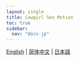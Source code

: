 ```yaml
---
layout: single
title: Cowgirl Sex Motion
toc: true
sidebar:
  nav: "docs-jp"
---
```

[English](/dancexr/features/scg_motion) | [简体中文](/zh/dancexr/features/scg_motion) | [日本語](/jp/dancexr/features/scg_motion)


